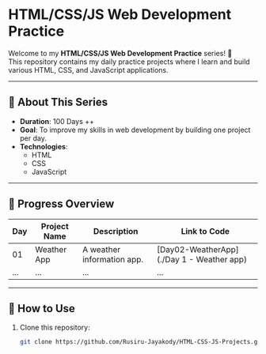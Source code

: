 # HTML/CSS/JS Web Development Practice

Welcome to my **HTML/CSS/JS Web Development Practice** series! 🎉  
This repository contains my daily practice projects where I learn and build various HTML, CSS, and JavaScript applications.

---

## 📖 About This Series
- **Duration**: 100 Days ++
- **Goal**: To improve my skills in web development by building one project per day.
- **Technologies**: 
  - HTML
  - CSS
  - JavaScript

---

## 📅 Progress Overview
| Day | Project Name             | Description                 | Link to Code                        |
|-----|--------------------------|-----------------------------|--------------------------------------|
| 01  | Weather App              | A weather information app.  | [Day02-WeatherApp](./Day 1 - Weather app) |
| ... | ...                      | ...                         | ...                                 |

---

## 📌 How to Use
1. Clone this repository:
   ```bash
   git clone https://github.com/Rusiru-Jayakody/HTML-CSS-JS-Projects.git
